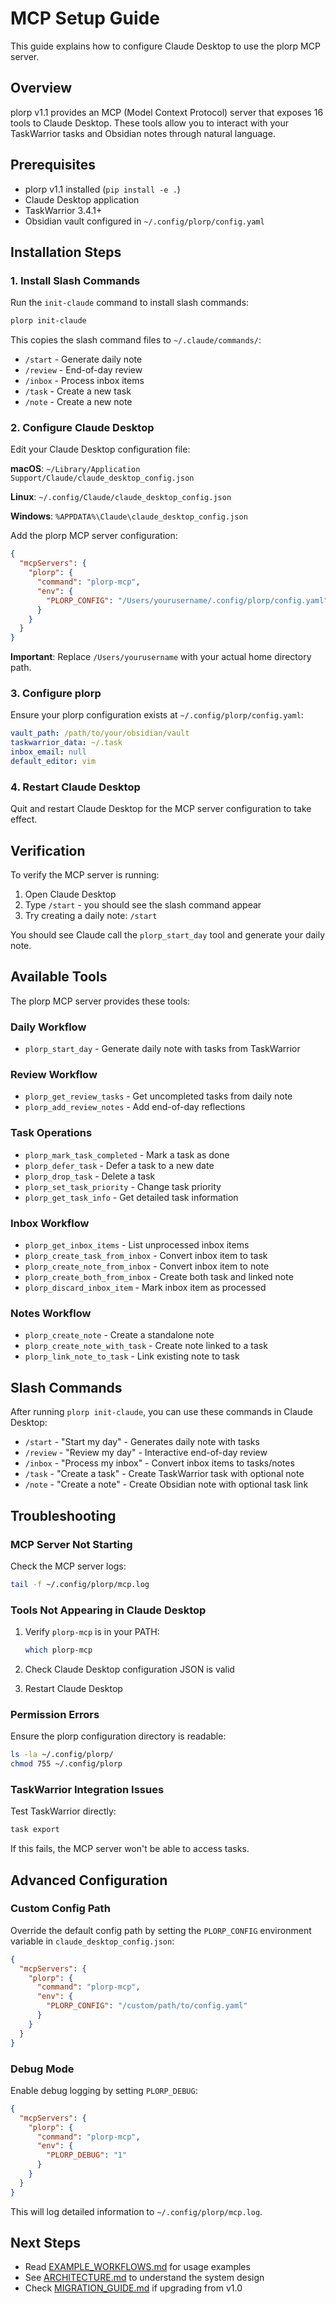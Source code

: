 # MCP Setup Guide

This guide explains how to configure Claude Desktop to use the plorp MCP server.

## Overview

plorp v1.1 provides an MCP (Model Context Protocol) server that exposes 16 tools to Claude Desktop. These tools allow you to interact with your TaskWarrior tasks and Obsidian notes through natural language.

## Prerequisites

- plorp v1.1 installed (`pip install -e .`)
- Claude Desktop application
- TaskWarrior 3.4.1+
- Obsidian vault configured in `~/.config/plorp/config.yaml`

## Installation Steps

### 1. Install Slash Commands

Run the `init-claude` command to install slash commands:

```bash
plorp init-claude
```

This copies the slash command files to `~/.claude/commands/`:
- `/start` - Generate daily note
- `/review` - End-of-day review
- `/inbox` - Process inbox items
- `/task` - Create a new task
- `/note` - Create a new note

### 2. Configure Claude Desktop

Edit your Claude Desktop configuration file:

**macOS**: `~/Library/Application Support/Claude/claude_desktop_config.json`

**Linux**: `~/.config/Claude/claude_desktop_config.json`

**Windows**: `%APPDATA%\Claude\claude_desktop_config.json`

Add the plorp MCP server configuration:

```json
{
  "mcpServers": {
    "plorp": {
      "command": "plorp-mcp",
      "env": {
        "PLORP_CONFIG": "/Users/yourusername/.config/plorp/config.yaml"
      }
    }
  }
}
```

**Important**: Replace `/Users/yourusername` with your actual home directory path.

### 3. Configure plorp

Ensure your plorp configuration exists at `~/.config/plorp/config.yaml`:

```yaml
vault_path: /path/to/your/obsidian/vault
taskwarrior_data: ~/.task
inbox_email: null
default_editor: vim
```

### 4. Restart Claude Desktop

Quit and restart Claude Desktop for the MCP server configuration to take effect.

## Verification

To verify the MCP server is running:

1. Open Claude Desktop
2. Type `/start` - you should see the slash command appear
3. Try creating a daily note: `/start`

You should see Claude call the `plorp_start_day` tool and generate your daily note.

## Available Tools

The plorp MCP server provides these tools:

### Daily Workflow
- `plorp_start_day` - Generate daily note with tasks from TaskWarrior

### Review Workflow
- `plorp_get_review_tasks` - Get uncompleted tasks from daily note
- `plorp_add_review_notes` - Add end-of-day reflections

### Task Operations
- `plorp_mark_task_completed` - Mark a task as done
- `plorp_defer_task` - Defer a task to a new date
- `plorp_drop_task` - Delete a task
- `plorp_set_task_priority` - Change task priority
- `plorp_get_task_info` - Get detailed task information

### Inbox Workflow
- `plorp_get_inbox_items` - List unprocessed inbox items
- `plorp_create_task_from_inbox` - Convert inbox item to task
- `plorp_create_note_from_inbox` - Convert inbox item to note
- `plorp_create_both_from_inbox` - Create both task and linked note
- `plorp_discard_inbox_item` - Mark inbox item as processed

### Notes Workflow
- `plorp_create_note` - Create a standalone note
- `plorp_create_note_with_task` - Create note linked to a task
- `plorp_link_note_to_task` - Link existing note to task

## Slash Commands

After running `plorp init-claude`, you can use these commands in Claude Desktop:

- `/start` - "Start my day" - Generates daily note with tasks
- `/review` - "Review my day" - Interactive end-of-day review
- `/inbox` - "Process my inbox" - Convert inbox items to tasks/notes
- `/task` - "Create a task" - Create TaskWarrior task with optional note
- `/note` - "Create a note" - Create Obsidian note with optional task link

## Troubleshooting

### MCP Server Not Starting

Check the MCP server logs:
```bash
tail -f ~/.config/plorp/mcp.log
```

### Tools Not Appearing in Claude Desktop

1. Verify `plorp-mcp` is in your PATH:
   ```bash
   which plorp-mcp
   ```

2. Check Claude Desktop configuration JSON is valid
3. Restart Claude Desktop

### Permission Errors

Ensure the plorp configuration directory is readable:
```bash
ls -la ~/.config/plorp/
chmod 755 ~/.config/plorp
```

### TaskWarrior Integration Issues

Test TaskWarrior directly:
```bash
task export
```

If this fails, the MCP server won't be able to access tasks.

## Advanced Configuration

### Custom Config Path

Override the default config path by setting the `PLORP_CONFIG` environment variable in `claude_desktop_config.json`:

```json
{
  "mcpServers": {
    "plorp": {
      "command": "plorp-mcp",
      "env": {
        "PLORP_CONFIG": "/custom/path/to/config.yaml"
      }
    }
  }
}
```

### Debug Mode

Enable debug logging by setting `PLORP_DEBUG`:

```json
{
  "mcpServers": {
    "plorp": {
      "command": "plorp-mcp",
      "env": {
        "PLORP_DEBUG": "1"
      }
    }
  }
}
```

This will log detailed information to `~/.config/plorp/mcp.log`.

## Next Steps

- Read [EXAMPLE_WORKFLOWS.md](EXAMPLE_WORKFLOWS.md) for usage examples
- See [ARCHITECTURE.md](ARCHITECTURE.md) to understand the system design
- Check [MIGRATION_GUIDE.md](MIGRATION_GUIDE.md) if upgrading from v1.0
